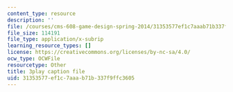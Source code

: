 ```yaml
---
content_type: resource
description: ''
file: /courses/cms-608-game-design-spring-2014/31353577ef1c7aaab71b337f9ffc3605_1506699.srt
file_size: 114191
file_type: application/x-subrip
learning_resource_types: []
license: https://creativecommons.org/licenses/by-nc-sa/4.0/
ocw_type: OCWFile
resourcetype: Other
title: 3play caption file
uid: 31353577-ef1c-7aaa-b71b-337f9ffc3605
---
```

